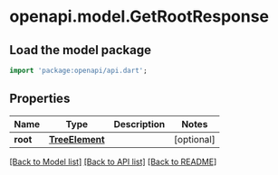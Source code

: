 # openapi.model.GetRootResponse

## Load the model package
```dart
import 'package:openapi/api.dart';
```

## Properties
Name | Type | Description | Notes
------------ | ------------- | ------------- | -------------
**root** | [**TreeElement**](TreeElement.md) |  | [optional] 

[[Back to Model list]](../README.md#documentation-for-models) [[Back to API list]](../README.md#documentation-for-api-endpoints) [[Back to README]](../README.md)


